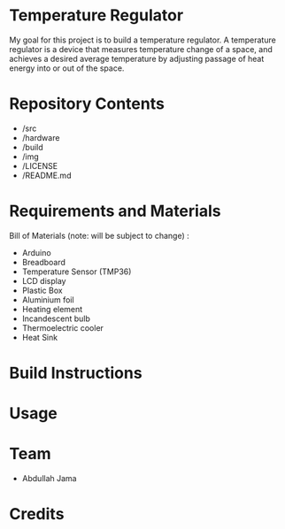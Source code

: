 # Temperature Regulator



My goal for this project is to build a temperature regulator. A temperature regulator is a device that measures temperature change of a space, and achieves a desired average temperature by adjusting passage of heat energy into or out of the space.

# Repository Contents

* /src
* /hardware
* /build
* /img
* /LICENSE
* /README.md

# Requirements and Materials

Bill of Materials (note: will be subject to change) :

* Arduino
* Breadboard
* Temperature Sensor (TMP36)
* LCD display
* Plastic Box 
* Aluminium foil
* Heating element 
* Incandescent bulb
* Thermoelectric cooler
* Heat Sink

# Build Instructions

# Usage

# Team

* Abdullah Jama

# Credits
